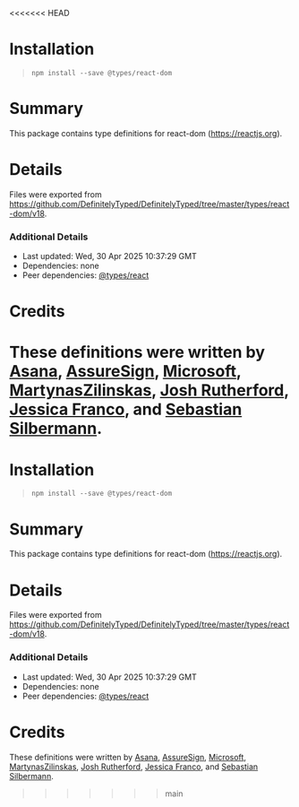 <<<<<<< HEAD
# Installation
> `npm install --save @types/react-dom`

# Summary
This package contains type definitions for react-dom (https://reactjs.org).

# Details
Files were exported from https://github.com/DefinitelyTyped/DefinitelyTyped/tree/master/types/react-dom/v18.

### Additional Details
 * Last updated: Wed, 30 Apr 2025 10:37:29 GMT
 * Dependencies: none
 * Peer dependencies: [@types/react](https://npmjs.com/package/@types/react)

# Credits
These definitions were written by [Asana](https://asana.com), [AssureSign](http://www.assuresign.com), [Microsoft](https://microsoft.com), [MartynasZilinskas](https://github.com/MartynasZilinskas), [Josh Rutherford](https://github.com/theruther4d), [Jessica Franco](https://github.com/Jessidhia), and [Sebastian Silbermann](https://github.com/eps1lon).
=======
# Installation
> `npm install --save @types/react-dom`

# Summary
This package contains type definitions for react-dom (https://reactjs.org).

# Details
Files were exported from https://github.com/DefinitelyTyped/DefinitelyTyped/tree/master/types/react-dom/v18.

### Additional Details
 * Last updated: Wed, 30 Apr 2025 10:37:29 GMT
 * Dependencies: none
 * Peer dependencies: [@types/react](https://npmjs.com/package/@types/react)

# Credits
These definitions were written by [Asana](https://asana.com), [AssureSign](http://www.assuresign.com), [Microsoft](https://microsoft.com), [MartynasZilinskas](https://github.com/MartynasZilinskas), [Josh Rutherford](https://github.com/theruther4d), [Jessica Franco](https://github.com/Jessidhia), and [Sebastian Silbermann](https://github.com/eps1lon).
>>>>>>> main
